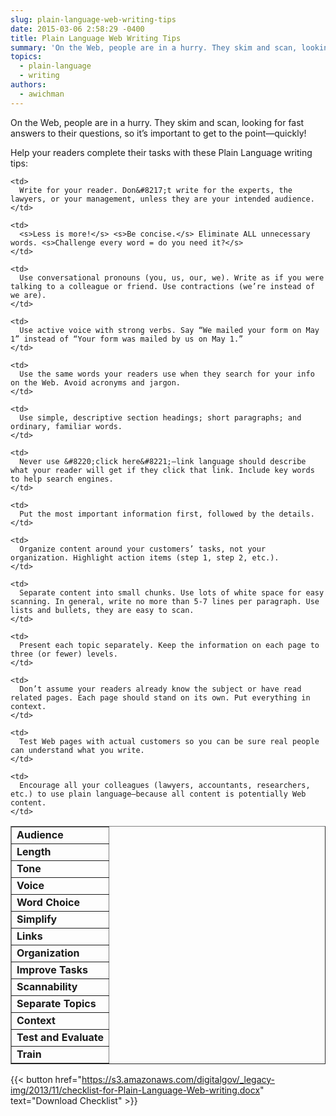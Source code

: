 ```yaml
---
slug: plain-language-web-writing-tips
date: 2015-03-06 2:58:29 -0400
title: Plain Language Web Writing Tips
summary: 'On the Web, people are in a hurry. They skim and scan, looking for fast answers to their questions, so it&rsquo;s important to get to the point&mdash;quickly! Help your readers complete their tasks with these Plain Language writing tips: Audience Write for your reader. Don&#8217;t write for the experts, the lawyers, or your management, unless'
topics:
  - plain-language
  - writing
authors:
  - awichman
---
```


On the Web, people are in a hurry. They skim and scan, looking for fast answers to their questions, so it’s important to get to the point—quickly!

Help your readers complete their tasks with these Plain Language writing tips:

<table style="width: 100%" border="1">
  <tr>
    <td>
      <strong>Audience</strong>
    </td>
    
    <td>
      Write for your reader. Don&#8217;t write for the experts, the lawyers, or your management, unless they are your intended audience.
    </td>
  </tr>
  
  <tr>
    <td>
      <strong>Length</strong>
    </td>
    
    <td>
      <s>Less is more!</s> <s>Be concise.</s> Eliminate ALL unnecessary words. <s>Challenge every word = do you need it?</s>
    </td>
  </tr>
  
  <tr>
    <td>
      <strong>Tone</strong>
    </td>
    
    <td>
      Use conversational pronouns (you, us, our, we). Write as if you were talking to a colleague or friend. Use contractions (we’re instead of we are).
    </td>
  </tr>
  
  <tr>
    <td>
      <strong>Voice</strong>
    </td>
    
    <td>
      Use active voice with strong verbs. Say “We mailed your form on May 1” instead of “Your form was mailed by us on May 1.”
    </td>
  </tr>
  
  <tr>
    <td>
      <strong>Word Choice</strong>
    </td>
    
    <td>
      Use the same words your readers use when they search for your info on the Web. Avoid acronyms and jargon.
    </td>
  </tr>
  
  <tr>
    <td>
      <strong>Simplify</strong>
    </td>
    
    <td>
      Use simple, descriptive section headings; short paragraphs; and ordinary, familiar words.
    </td>
  </tr>
  
  <tr>
    <td>
      <strong>Links</strong>
    </td>
    
    <td>
      Never use &#8220;click here&#8221;—link language should describe what your reader will get if they click that link. Include key words to help search engines.
    </td>
  </tr>
  
  <tr>
    <td>
      <strong>Organization</strong>
    </td>
    
    <td>
      Put the most important information first, followed by the details.
    </td>
  </tr>
  
  <tr>
    <td>
      <strong>Improve Tasks</strong>
    </td>
    
    <td>
      Organize content around your customers’ tasks, not your organization. Highlight action items (step 1, step 2, etc.).
    </td>
  </tr>
  
  <tr>
    <td>
      <strong>Scannability</strong>
    </td>
    
    <td>
      Separate content into small chunks. Use lots of white space for easy scanning. In general, write no more than 5-7 lines per paragraph. Use lists and bullets, they are easy to scan.
    </td>
  </tr>
  
  <tr>
    <td>
      <strong>Separate Topics</strong>
    </td>
    
    <td>
      Present each topic separately. Keep the information on each page to three (or fewer) levels.
    </td>
  </tr>
  
  <tr>
    <td>
      <strong>Context</strong>
    </td>
    
    <td>
      Don’t assume your readers already know the subject or have read related pages. Each page should stand on its own. Put everything in context.
    </td>
  </tr>
  
  <tr>
    <td>
      <strong>Test and Evaluate</strong>
    </td>
    
    <td>
      Test Web pages with actual customers so you can be sure real people can understand what you write.
    </td>
  </tr>
  
  <tr>
    <td>
      <strong>Train</strong>
    </td>
    
    <td>
      Encourage all your colleagues (lawyers, accountants, researchers, etc.) to use plain language—because all content is potentially Web content.
    </td>
  </tr>
</table>

{{< button href="https://s3.amazonaws.com/digitalgov/_legacy-img/2013/11/checklist-for-Plain-Language-Web-writing.docx" text="Download Checklist" >}}

